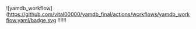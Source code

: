 ![yamdb_workflow](https://github.com/vital00000/yamdb_final/actions/workflows/yamdb_workflow.yaml/badge.svg
!!!!!!